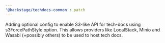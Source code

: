 ```yaml
---
'@backstage/techdocs-common': patch
---
```


Adding optional config to enable S3-like API for tech-docs using s3ForcePathStyle option.
This allows providers like LocalStack, Minio and Wasabi (+possibly others) to be used to host tech docs.
